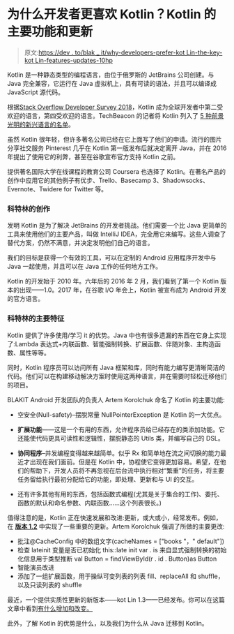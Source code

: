 # 为什么开发者更喜欢 Kotlin？Kotlin 的主要功能和更新

> 原文:[https://dev . to/blak _ it/why-developers-prefer-kot Lin-the-key-kot Lin-features-updates-10hp](https://dev.to/blak_it/why-developers-prefer-kotlin-the-key-kotlin-features--updates-10hp)

Kotlin 是一种静态类型的编程语言，由位于俄罗斯的 JetBrains 公司创建。与 Java 完全兼容，它运行在 Java 虚拟机上，具有可读的语法，并且可以编译成 JavaScript 源代码。

根据[Stack Overflow Developer Survey 2018](https://insights.stackoverflow.com/survey/2018/)，Kotlin 成为全球开发者中第二受欢迎的语言，第四受欢迎的语言。TechBeacon 的记者将 Kotlin 列入了 [5 种前景光明的新兴语言的名单](https://techbeacon.com/5-emerging-programming-languages-bright-future)。

虽然 Kotlin 很年轻，但许多著名公司已经在它上面写了他们的申请。流行的图片分享社交服务 Pinterest 几乎在 Kotlin 第一版发布后就决定离开 Java，并在 2016 年提出了使用它的利弊，甚至在谷歌宣布官方支持 Kotlin 之前。

提供著名国际大学在线课程的教育公司 Coursera 也选择了 Kotlin。在著名产品的创作中应用它的其他例子有优步、Trello、Basecamp 3、Shadowsocks、Evernote、Twidere for Twitter 等。

### 科特林的创作

发明 Kotlin 是为了解决 JetBrains 的开发者挑战。他们需要一个比 Java 更简单的工具来使用他们的主要产品，叫做 IntelliJ IDEA，完全用它来编写。这些人调查了替代方案，仍然不满意，并决定发明他们自己的语言。

我们的目标是获得一个有效的工具，可以在定制的 Android 应用程序开发中与 Java 一起使用，并且可以在 Java 工作的任何地方工作。

Kotlin 的开发始于 2010 年。六年后的 2016 年 2 月，我们看到了第一个 Kotlin 版本的出现——1.0。2017 年，在谷歌 I/O 年会上，Kotlin 被宣布成为 Android 开发的官方语言。

### 科特林的主要特征

Kotlin 提供了许多使用/学习 it 的优势。Java 中也有很多遗漏的东西在它身上实现了:Lambda 表达式+内联函数、智能强制转换、扩展函数、伴随对象、主构造函数、属性等等。

同时，Kotlin 程序员可以访问所有 Java 框架和库，同时有能力编写更清晰简洁的代码。他们可以在构建移动解决方案时使用这两种语言，并在需要时轻松迁移他们的项目。

BLAKIT Android 开发团队的负责人 Artem Korolchuk 命名了 Kotlin 的主要功能:

*   空安全(Null-safety)–摆脱常量 NullPointerException 是 Kotlin 的一大优点。

*   **扩展功能**——这是一个有用的东西，允许程序员给已经存在的类添加功能。它还能使代码更具可读性和逻辑性，摆脱静态的 Utils 类，并编写自己的 DSL。

*   **协同程序**–并发编程变得越来越简单。似乎 Rx 和简单地在流之间切换的能力最近才出现在我们面前。但是在 Kotlin 中，协程使它变得更加容易。希望，在他们的帮助下，开发人员将不再忽视在后台流中执行相对“繁重”的任务，将主要任务留给执行最初分配给它的功能，即处理、更新和与 UI 的交互。

*   还有许多其他有用的东西，包括函数式编程(尤其是关于集合的工作)、委托、函数的默认和命名参数、内联函数……这个列表很长。)

值得注意的是，Kotlin 正在快速发展和改进:更新，或大或小，经常发布。例如，在 **[版本 1.2](https://kotlinlang.org/docs/reference/whatsnew12.html)** 中实现了一些重要的更新。Artem Korolchuk 强调了所做的主要更改:

*   批注@CacheConfig 中的数组文字(cacheNames = ["books "，" default"])
*   检查 lateinit 变量是否已初始化 this::late init var . is 来自显式强制转换的初始化信息用于类型推断 val Button = findViewById(r . id . Button)as Button
*   智能演员改进
*   添加了一组扩展函数，用于操纵可变列表的列表 fill、replaceAll 和 shuffle，以及只读列表的 shuffle

最近，一个提供实质性更新的新版本——kot Lin 1.3——已经发布。你可以在这篇文章中看到[有什么增加和改变。](https://kotlinlang.org/docs/reference/whatsnew13.html)

此外，了解 Kotlin 的优势是什么，以及我们为什么从 Java 迁移到 Kotlin。